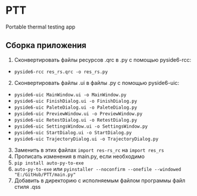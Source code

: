# PTT
Portable thermal testing app

## Сборка приложения
1. Сконвертировать файлы ресурсов .qrc в .py с помощью pyside6-rcc:
- `pyside6-rcc res_rs.qrc -o res_rs.py`   
2. Сконвертировать файлы .ui в файлы .py c помощью pyside6-uic:
- `pyside6-uic MainWindow.ui -o MainWindow.py`
- `pyside6-uic FinishDialog.ui -o FinishDialog.py`
- `pyside6-uic PaleteDialog.ui -o PaleteDialog.py`
- `pyside6-uic PreviewWindow.ui -o PreviewWindow.py`
- `pyside6-uic RetestDialog.ui -o RetestDialog.py`
- `pyside6-uic SettingsWindow.ui -o SettingsWindow.py`
- `pyside6-uic StartDialog.ui -o StartDialog.py`
- `pyside6-uic TrajectoryDialog.ui -o TrajectoryDialog.py`
3. Заменить в этих файлах `import res-rs_rc` на `import res_rs`
4. Прописать изменения в main.py, если необходимо
5. `pip install auto-py-to-exe`
6. `auto-py-to-exe` 
   или 
   `pyinstaller --noconfirm --onefile --windowed  "E:/GitHub/PTT/main.py"`
7. Добавить в директорию с исполняемым файлом программы файл стиля .qss